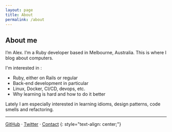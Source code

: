 ```yaml
---
layout: page
title: About 
permalink: /about
---
```


## About me

I’m Alex. I’m a Ruby developer based in Melbourne, Australia. This is where I blog about computers. 

I'm interested in :
  - Ruby, either on Rails or regular
  - Back-end development in particular
  - Linux, Docker, CI/CD, devops, etc.
  - Why learning is hard and how to do it better

Lately I am especially interested in learning idioms, design patterns, code smells and refactoring.

---

[GitHub](https://github.com/lxmrc) &middot;
[Twitter](https://twitter.com/lxmrc) &middot;
<a href="mailto: {{ 'alex@lxmrc.com' | encode_email }}">Contact</a>
{: style="text-align: center;"}
